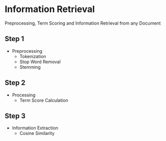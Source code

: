 # Information Retrieval

 Preprocessing, Term Scoring and Information Retrieval from any Document
 
## Step 1
 
 - Preprocessing
   - Tokenization
   - Stop Word Removal
   - Stemming
   
## Step 2
 
 - Processing
   - Term Score Calculation
 
 ## Step 3
 
 - Information Extraction
   - Cosine Similarity
